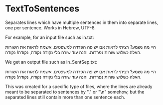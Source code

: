 # TextToSentences
Separates lines which have multiple sentences in them into separate lines, one per sentence. Works in Hebrew, UTF-8.

For example,
for an input file such as in.txt:

היי מה נשמע? רציתי לראות אם יש פה הפרדה למשפטים. אשמח לראות את השורות האלה כשלוש שורות נפרדות.
והנה עוד שורה בלי נקודה
נקודה, נקודה!  נקודה.

We get an output file such as in_SentSep.txt:

היי מה נשמע?
רציתי לראות אם יש פה הפרדה למשפטים.
אשמח לראות את השורות האלה כשלוש שורות נפרדות.
והנה עוד שורה בלי נקודה
נקודה, נקודה!
 נקודה.
 
 This was created for a specific type of files, where the lines are already meant to be separated to sentences by "." or "\n" somehow,
 but the separated lines still contain more than one sentence each.
